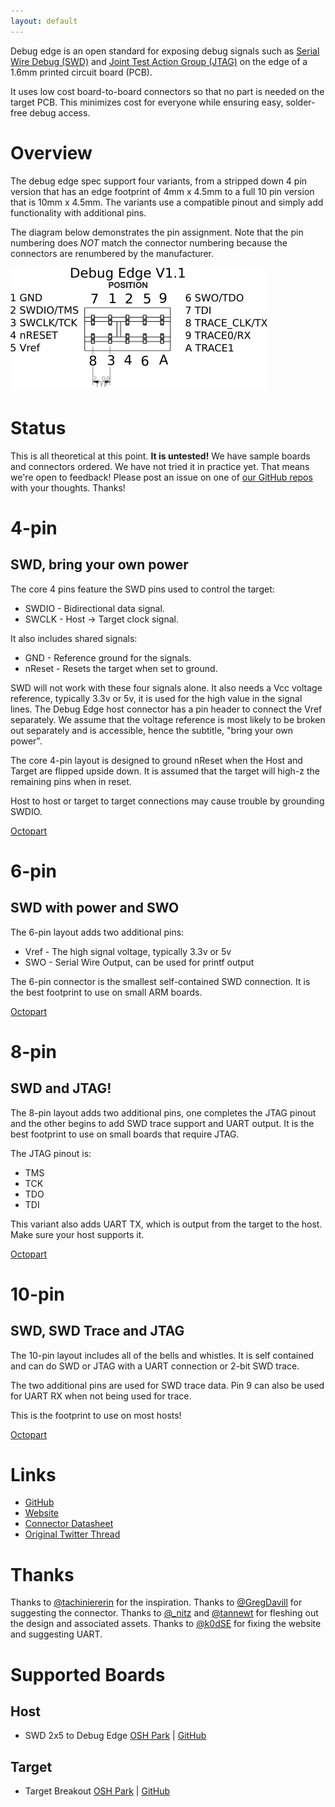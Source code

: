 ```yaml
---
layout: default
---
```


Debug edge is an open standard for exposing debug signals such as [Serial Wire Debug (SWD)](https://developer.arm.com/architectures/system-architectures/system-components/coresight/serial-wire-debug) and [Joint Test Action Group (JTAG)](https://en.wikipedia.org/wiki/JTAG) on the edge of a 1.6mm printed circuit board (PCB).

It uses low cost board-to-board connectors so that no part is needed on the target PCB. This minimizes cost for everyone while ensuring easy, solder-free debug access.

# Overview

The debug edge spec support four variants, from a stripped down 4 pin version that has an edge footprint of 4mm x 4.5mm to a full 10 pin version that is 10mm x 4.5mm. The variants use a compatible pinout and simply add functionality with additional pins.

The diagram below demonstrates the pin assignment. Note that the pin numbering does *NOT* match the connector numbering because the connectors are renumbered by the manufacturer.

![Illustration of pinout](/assets/debug-edge.png)

# Status

This is all theoretical at this point. **It is untested!** We have sample boards and connectors ordered. We have not tried it in practice yet. That means we're open to feedback! Please post an issue on one of [our GitHub repos](https://github.com/debug-edge/) with your thoughts. Thanks!

# 4-pin
## SWD, bring your own power

The core 4 pins feature the SWD pins used to control the target:
* SWDIO - Bidirectional data signal.
* SWCLK - Host -> Target clock signal.

It also includes shared signals:
* GND - Reference ground for the signals.
* nReset - Resets the target when set to ground.

SWD will not work with these four signals alone. It also needs a Vcc voltage reference, typically 3.3v or 5v, it is used for the high value in the signal lines. The Debug Edge host connector has a pin header to connect the Vref separately. We assume that the voltage reference is most likely to be broken out separately and is accessible, hence the subtitle, "bring your own power".

The core 4-pin layout is designed to ground nReset when the Host and Target are flipped upside down. It is assumed that the target will high-z the remaining pins when in reset.

Host to host or target to target connections may cause trouble by grounding SWDIO.

[Octopart](https://octopart.com/search?q=009159004061916)

# 6-pin
## SWD with power and SWO

The 6-pin layout adds two additional pins:
* Vref - The high signal voltage, typically 3.3v or 5v
* SWO - Serial Wire Output, can be used for printf output

The 6-pin connector is the smallest self-contained SWD connection. It is the best footprint to use on small ARM boards.

[Octopart](https://octopart.com/search?q=009159006061916)

# 8-pin
## SWD and JTAG!

The 8-pin layout adds two additional pins, one completes the JTAG pinout and the other begins to add SWD trace support and UART output. It is the best footprint to use on small boards that require JTAG.

The JTAG pinout is:

* TMS
* TCK
* TDO
* TDI

This variant also adds UART TX, which is output from the target to the host. Make sure your host supports it.

[Octopart](https://octopart.com/search?q=009159008061916)

# 10-pin
## SWD, SWD Trace and JTAG

The 10-pin layout includes all of the bells and whistles. It is self contained and can do SWD or JTAG with a UART connection or 2-bit SWD trace.

The two additional pins are used for SWD trace data. Pin 9 can also be used for UART RX when not being used for trace.

This is the footprint to use on most hosts!

[Octopart](https://octopart.com/search?q=0091590010061916)

# Links

* [GitHub](https://github.com/debug-edge/)
* [Website](https://debug-edge.io/)
* [Connector Datasheet](http://datasheets.avx.com/OpenEndedCard%20Edge_00-9159.pdf)
* [Original Twitter Thread](https://twitter.com/_nitz/status/1299066513132072973)

# Thanks
Thanks to [@tachiniererin](https://twitter.com/tachiniererin) for the inspiration. Thanks to [@GregDavill](https://twitter.com/GregDavill) for suggesting the connector. Thanks to [@\_nitz](https://twitter.com/_nitz) and [@tannewt](https://twitter.com/tannewt) for fleshing out the design and associated assets. Thanks to [@k0dSE](https://twitter.com/k0dSE) for fixing the website and suggesting UART.

# Supported Boards

## Host
* SWD 2x5 to Debug Edge [OSH Park](https://oshpark.com/shared_projects/NC93Zd5a) | [GitHub](https://github.com/debug-edge/DebugEdge)

## Target
* Target Breakout [OSH Park](https://oshpark.com/shared_projects/Z0EhBlPD) | [GitHub](https://github.com/debug-edge/DebugEdge/tree/master/DebugEdge_Target_Tester)
